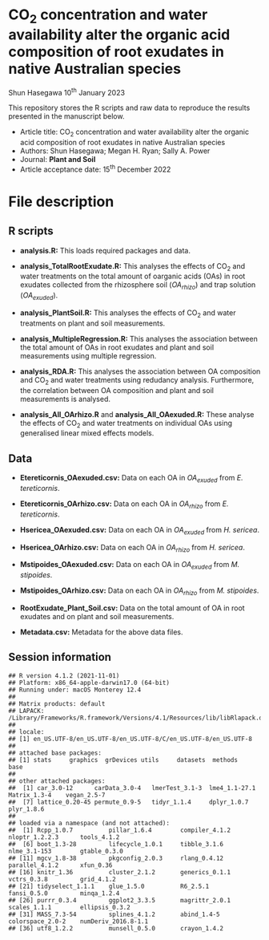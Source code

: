 CO<sub>2</sub> concentration and water availability alter the organic acid composition of root exudates in native Australian species
=======

Shun Hasegawa 10<sup>th</sup> January 2023

This repository stores the R scripts and raw data to reproduce the results presented in the manuscript below.

-   Article title: CO<sub>2</sub> concentration and water availability alter the organic acid composition of root exudates in native Australian species
-   Authors: Shun Hasegawa; Megan H. Ryan; Sally A. Power
-   Journal: **Plant and Soil**
-   Article acceptance date: 15<sup>th</sup> December 2022

# File description

## R scripts

-   **analysis.R:** This loads required packages and data.

-   **analysis_TotalRootExudate.R:** This analyses the effects of CO<sub>2</sub> and water treatments on the total amount of oarganic acids (OAs) in root exudates collected from the rhizosphere soil (*OA<sub>rhizo</sub>*) and trap solution (*OA<sub>exuded</sub>*).

-   **analysis_PlantSoil.R:** This analyses the effects of CO<sub>2</sub> and water treatments on plant and soil measurements.

-   **analysis_MultipleRegression.R:** This analyses the association between the total amount of OAs in root exudates and plant and soil measurements using multiple regression.

-   **analysis_RDA.R:** This analyses the association between OA composition and CO<sub>2</sub> and water treatments using redudancy analysis. Furthermore, the correlation between OA composition and plant and soil measurements is analysed.

-   **analysis_All_OArhizo.R** and **analysis_All_OAexuded.R:** These analyse the effects of CO<sub>2</sub> and water treatments on individual OAs using generalised linear mixed effects models.

## Data

-   **Etereticornis_OAexuded.csv:** Data on each OA in *OA<sub>exuded</sub>* from *E. tereticornis*.

-   **Etereticornis_OArhizo.csv:** Data on each OA in *OA<sub>rhizo</sub>* from *E. tereticornis*.

-   **Hsericea_OAexuded.csv:** Data on each OA in *OA<sub>exuded</sub>* from *H. sericea*.

-   **Hsericea_OArhizo.csv:** Data on each OA in *OA<sub>rhizo</sub>* from *H. sericea*.

-   **Mstipoides_OAexuded.csv:** Data on each OA in *OA<sub>exuded</sub>* from *M. stipoides*.

-   **Mstipoides_OArhizo.csv:** Data on each OA in *OA<sub>rhizo</sub>* from *M. stipoides*.

-   **RootExudate_Plant_Soil.csv:** Data on the total amount of OA in root exudates and on plant and soil measurements.

-   **Metadata.csv:** Metadata for the above data files.

## Session information

    ## R version 4.1.2 (2021-11-01)
    ## Platform: x86_64-apple-darwin17.0 (64-bit)
    ## Running under: macOS Monterey 12.4
    ## 
    ## Matrix products: default
    ## LAPACK: /Library/Frameworks/R.framework/Versions/4.1/Resources/lib/libRlapack.dylib
    ## 
    ## locale:
    ## [1] en_US.UTF-8/en_US.UTF-8/en_US.UTF-8/C/en_US.UTF-8/en_US.UTF-8
    ## 
    ## attached base packages:
    ## [1] stats     graphics  grDevices utils     datasets  methods   base     
    ## 
    ## other attached packages:
    ##  [1] car_3.0-12      carData_3.0-4   lmerTest_3.1-3  lme4_1.1-27.1   Matrix_1.3-4    vegan_2.5-7    
    ##  [7] lattice_0.20-45 permute_0.9-5   tidyr_1.1.4     dplyr_1.0.7     plyr_1.8.6     
    ## 
    ## loaded via a namespace (and not attached):
    ##  [1] Rcpp_1.0.7          pillar_1.6.4        compiler_4.1.2      nloptr_1.2.2.3      tools_4.1.2        
    ##  [6] boot_1.3-28         lifecycle_1.0.1     tibble_3.1.6        nlme_3.1-153        gtable_0.3.0       
    ## [11] mgcv_1.8-38         pkgconfig_2.0.3     rlang_0.4.12        parallel_4.1.2      xfun_0.36          
    ## [16] knitr_1.36          cluster_2.1.2       generics_0.1.1      vctrs_0.3.8         grid_4.1.2         
    ## [21] tidyselect_1.1.1    glue_1.5.0          R6_2.5.1            fansi_0.5.0         minqa_1.2.4        
    ## [26] purrr_0.3.4         ggplot2_3.3.5       magrittr_2.0.1      scales_1.1.1        ellipsis_0.3.2     
    ## [31] MASS_7.3-54         splines_4.1.2       abind_1.4-5         colorspace_2.0-2    numDeriv_2016.8-1.1
    ## [36] utf8_1.2.2          munsell_0.5.0       crayon_1.4.2    